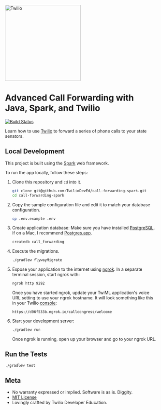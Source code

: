 <a href="https://www.twilio.com">
  <img src="https://static0.twilio.com/marketing/bundles/marketing/img/logos/wordmark-red.svg" alt="Twilio" width="250" />
</a>

# Advanced Call Forwarding with Java, Spark, and Twilio

[![Build Status](https://travis-ci.org/TwilioDevEd/call-forwarding-spark.svg?branch=master)](https://travis-ci.org/TwilioDevEd/call-forwarding-spark)

Learn how to use [Twilio](https://www.twilio.com) to forward a series of phone calls to your state senators.

## Local Development
This project is built using the [Spark](http://sparkjava.com/) web framework.

To run the app locally, follow these steps:

1. Clone this repository and `cd` into it.
    ```bash
    git clone git@github.com:TwilioDevEd/call-forwarding-spark.git
    cd call-forwarding-spark
    ```

1. Copy the sample configuration file and edit it to match your database configuration.
    ```bash
    cp .env.example .env
    ```

1. Create application database:
    Make sure you have installed [PostgreSQL](http://www.postgresql.org/). If on a Mac, I recommend [Postgres.app](http://postgresapp.com).
    ```bash
    createdb call_forwarding
    ```
    
1. Execute the migrations.

    ```bash
    ./gradlew flywayMigrate
    ```

1. Expose your application to the internet using [ngrok](https://www.twilio.com/blog/2015/09/6-awesome-reasons-to-use-ngrok-when-testing-webhooks.html). In a separate terminal session, start ngrok with:
    ```bash
    ngrok http 9292
    ```
    Once you have started ngrok, update your TwiML application's voice URL setting to use your ngrok hostname. It will look something like this in your Twilio [console](https://www.twilio.com/console/phone-numbers/):
    ```
    https://d06f533b.ngrok.io/callcongress/welcome
    ```

1. Start your development server:
    ```bash
    ./gradlew run
    ```
    Once ngrok is running, open up your browser and go to your ngrok URL.

## Run the Tests
  ```bash
  ./gradlew test
  ```

## Meta
* No warranty expressed or implied. Software is as is. Diggity.
* [MIT License](https://opensource.org/licenses/mit-license.html)
* Lovingly crafted by Twilio Developer Education.
